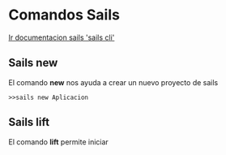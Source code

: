 # Comandos Sails
[Ir documentacion sails 'sails cli'](http://sailsjs.com/documentation/reference/command-line-interface)
## Sails new

El comando **new** nos ayuda  a crear un nuevo proyecto de sails

```
>>sails new Aplicacion
```

## Sails lift
El comando **lift** permite iniciar 